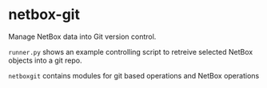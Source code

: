 netbox-git
==========

Manage NetBox data into Git version control.

`runner.py` shows an example controlling script to retreive selected NetBox objects into a git repo.

`netboxgit` contains modules for git based operations and NetBox operations

